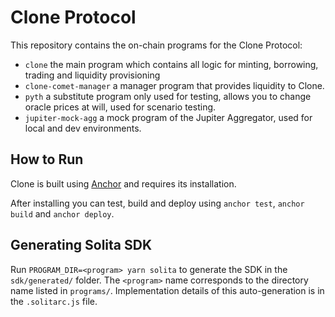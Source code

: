 # Clone Protocol
This repository contains the on-chain programs for the Clone Protocol:
- `clone` the main program which contains all logic for minting, borrowing, trading and liquidity provisioning
- `clone-comet-manager` a manager program that provides liquidity to Clone.
- `pyth` a substitute program only used for testing, allows you to change oracle prices at will, used for scenario testing.
- `jupiter-mock-agg` a mock program of the Jupiter Aggregator, used for local and dev environments.

## How to Run
Clone is built using [Anchor](https://project-serum.github.io/anchor/getting-started/installation.html#install-rust) and requires its installation.

After installing you can test, build and deploy using `anchor test`, `anchor build` and `anchor deploy`.

## Generating Solita SDK
Run `PROGRAM_DIR=<program> yarn solita` to generate the SDK in the `sdk/generated/` folder. The `<program>` name corresponds to the directory name listed in `programs/`.
Implementation details of this auto-generation is in the `.solitarc.js` file.